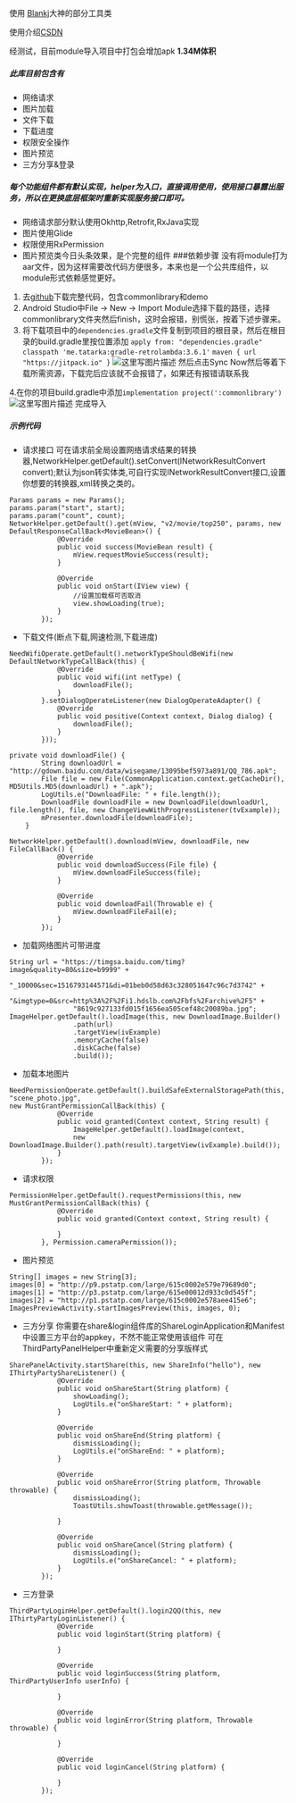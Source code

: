 使用 [Blankj](https://github.com/Blankj/AndroidUtilCode)大神的部分工具类

使用介绍[CSDN](http://blog.csdn.net/pzhu_lcx/article/category/7478039)

经测试，目前module导入项目中打包会增加apk <strong>1.34M体积</strong>
##### 此库目前包含有

* 网络请求
* 图片加载
* 文件下载
* 下载进度
* 权限安全操作
* 图片预览
* 三方分享&登录

##### 每个功能组件都有默认实现，helper为入口，直接调用使用，使用接口暴露出服务，所以在更换底层框架时重新实现服务接口即可。

* 网络请求部分默认使用Okhttp,Retrofit,RxJava实现
* 图片使用Glide
* 权限使用RxPermission
* 图片预览类今日头条效果，是个完整的组件
###依赖步骤
没有将module打为aar文件，因为这样需要改代码方便很多，本来也是一个公共库组件，以module形式依赖感觉更好。
1. 去[github](https://github.com/wp529/CommonLibrary)下载完整代码，包含commonlibrary和demo
2. Android Studio中File -> New -> Import Module选择下载的路径，选择commonlibrary文件夹然后finish，这时会报错，别慌张，按着下述步骤来。
3. 将下载项目中的`dependencies.gradle`文件复制到项目的根目录，然后在根目录的build.gradle里按位置添加
`apply from: "dependencies.gradle"`
`classpath 'me.tatarka:gradle-retrolambda:3.6.1'`
`maven { url "https://jitpack.io" }`
![这里写图片描述](http://img.blog.csdn.net/20180302163733672?watermark/2/text/aHR0cDovL2Jsb2cuY3Nkbi5uZXQvcHpodV9sY3g=/font/5a6L5L2T/fontsize/400/fill/I0JBQkFCMA==/dissolve/70)
然后点击Sync Now然后等着下载所需资源，下载完后应该就不会报错了，如果还有报错请联系我

4.在你的项目build.gradle中添加`implementation project(':commonlibrary')`
![这里写图片描述](http://img.blog.csdn.net/20180302164347646?watermark/2/text/aHR0cDovL2Jsb2cuY3Nkbi5uZXQvcHpodV9sY3g=/font/5a6L5L2T/fontsize/400/fill/I0JBQkFCMA==/dissolve/70)
完成导入

##### 示例代码
* 请求接口
可在请求前全局设置网络请求结果的转换器,NetworkHelper.getDefault().setConvert(INetworkResultConvert convert);默认为json转实体类,可自行实现INetworkResultConvert接口,设置你想要的转换器,xml转换之类的。
```
Params params = new Params();
params.param("start", start);
params.param("count", count);
NetworkHelper.getDefault().get(mView, "v2/movie/top250", params, new DefaultResponseCallBack<MovieBean>() {
            @Override
            public void success(MovieBean result) {
                mView.requestMovieSuccess(result);
            }

            @Override
            public void onStart(IView view) {
                //设置加载框可否取消
                view.showLoading(true);
            }
        });

```

* 下载文件(断点下载,网速检测,下载进度)
```
NeedWifiOperate.getDefault().networkTypeShouldBeWifi(new DefaultNetworkTypeCallBack(this) {
            @Override
            public void wifi(int netType) {
                downloadFile();
            }
        }.setDialogOperateListener(new DialogOperateAdapter() {
            @Override
            public void positive(Context context, Dialog dialog) {
                downloadFile();
            }
        }));

private void downloadFile() {
        String downloadUrl = "http://gdown.baidu.com/data/wisegame/13095bef5973a891/QQ_786.apk";
        File file = new File(CommonApplication.context.getCacheDir(), MD5Utils.MD5(downloadUrl) + ".apk");
        LogUtils.e("DownloadFile: " + file.length());
        DownloadFile downloadFile = new DownloadFile(downloadUrl, file.length(), file, new ChangeViewWithProgressListener(tvExample));
        mPresenter.downloadFile(downloadFile);
    }

NetworkHelper.getDefault().download(mView, downloadFile, new FileCallBack() {
            @Override
            public void downloadSuccess(File file) {
                mView.downloadFileSuccess(file);
            }

            @Override
            public void downloadFail(Throwable e) {
                mView.downloadFileFail(e);
            }
        });
```

* 加载网络图片可带进度
```
String url = "https://timgsa.baidu.com/timg?image&quality=80&size=b9999" +
                "_10000&sec=1516793144571&di=01beb0d58d63c328051647c96c7d3742" +
                "&imgtype=0&src=http%3A%2F%2Fi1.hdslb.com%2Fbfs%2Farchive%2F5" +
                "8619c927133fd015f1656ea505cef48c20089ba.jpg";
ImageHelper.getDefault().loadImage(this, new DownloadImage.Builder()
                .path(url)
                .targetView(ivExample)
                .memoryCache(false)
                .diskCache(false)
                .build());
```
* 加载本地图片
```
NeedPermissionOperate.getDefault().buildSafeExternalStoragePath(this, "scene_photo.jpg",
new MustGrantPermissionCallBack(this) {
            @Override
            public void granted(Context context, String result) {
                ImageHelper.getDefault().loadImage(context,
                new DownloadImage.Builder().path(result).targetView(ivExample).build());
            }
        });
```
* 请求权限
```
PermissionHelper.getDefault().requestPermissions(this, new MustGrantPermissionCallBack(this) {
            @Override
            public void granted(Context context, String result) {

            }
        }, Permission.cameraPermission());
```
* 图片预览
```
String[] images = new String[3];
images[0] = "http://p9.pstatp.com/large/615c0002e579e79689d0";
images[1] = "http://p3.pstatp.com/large/615e00012d933c0d545f";
images[2] = "http://p1.pstatp.com/large/615c0002e578aee415e6";
ImagesPreviewActivity.startImagesPreview(this, images, 0);
```
* 三方分享
你需要在share&login组件库的ShareLoginApplication和Manifest中设置三方平台的appkey，不然不能正常使用该组件
可在ThirdPartyPanelHelper中重新定义需要的分享版样式
```
SharePanelActivity.startShare(this, new ShareInfo("hello"), new IThirtyPartyShareListener() {
            @Override
            public void onShareStart(String platform) {
                showLoading();
                LogUtils.e("onShareStart: " + platform);
            }

            @Override
            public void onShareEnd(String platform) {
                dismissLoading();
                LogUtils.e("onShareEnd: " + platform);
            }

            @Override
            public void onShareError(String platform, Throwable throwable) {
                dismissLoading();
                ToastUtils.showToast(throwable.getMessage());

            }

            @Override
            public void onShareCancel(String platform) {
                dismissLoading();
                LogUtils.e("onShareCancel: " + platform);
            }
        });
```
* 三方登录
```
ThirdPartyLoginHelper.getDefault().login2QQ(this, new IThirtyPartyLoginListener() {
            @Override
            public void loginStart(String platform) {

            }

            @Override
            public void loginSuccess(String platform, ThirdPartyUserInfo userInfo) {

            }

            @Override
            public void loginError(String platform, Throwable throwable) {

            }

            @Override
            public void loginCancel(String platform) {

            }
        });
```